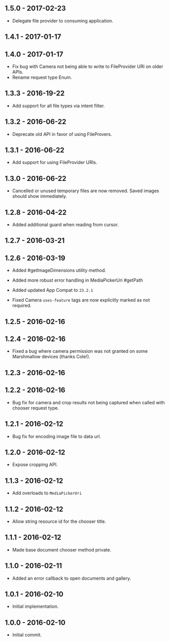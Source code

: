 ## 1.5.0 - 2017-02-23

- Delegate file provider to consuming application.

## 1.4.1 - 2017-01-17
## 1.4.0 - 2017-01-17

- Fix bug with Camera not being able to write to FileProvider URI on older APIs.
- Rename request type Enum.

## 1.3.3 - 2016-19-22

- Add support for all file types via intent filter.

## 1.3.2 - 2016-06-22

- Deprecate old API in favor of using FileProvers.

## 1.3.1 - 2016-06-22

- Add support for using FileProvider URIs.

## 1.3.0 - 2016-06-22

- Cancelled or unused temporary files are now removed.  Saved images should show immediately.

## 1.2.8 - 2016-04-22

- Added additional guard when reading from cursor.

## 1.2.7 - 2016-03-21
## 1.2.6 - 2016-03-19

- Added #getImageDimensions utility method.
- Added more robust error handling in MediaPickerUri #getPath
- Added updated App Compat to `23.2.1`

- Fixed Camera `uses-feature` tags are now explicitly marked as not required.

## 1.2.5 - 2016-02-16
## 1.2.4 - 2016-02-16

- Fixed a bug where camera permission was not granted on some Marshmallow devices (thanks Cole!).

## 1.2.3 - 2016-02-16
## 1.2.2 - 2016-02-16

- Bug fix for camera and crop results not being captured when called with chooser request type.

## 1.2.1 - 2016-02-12

- Bug fix for encoding image file to data url.

## 1.2.0 - 2016-02-12

- Expose cropping API.

## 1.1.3 - 2016-02-12

- Add overloads to `MediaPickerUri`

## 1.1.2 - 2016-02-12

- Allow string resource id for the chooser title.

## 1.1.1 - 2016-02-12

- Made base document chooser method private.

## 1.1.0 - 2016-02-11

- Added an error callback to open documents and gallery.

## 1.0.1 - 2016-02-10

- Initial implementation.

## 1.0.0 - 2016-02-10

- Initial commit.

